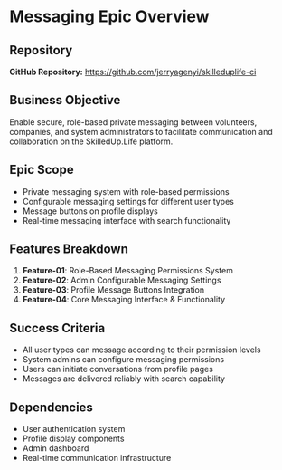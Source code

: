 # Messaging Epic Overview

## Repository
**GitHub Repository:** https://github.com/jerryagenyi/skilleduplife-ci

## Business Objective
Enable secure, role-based private messaging between volunteers, companies, and system administrators to facilitate communication and collaboration on the SkilledUp.Life platform.

## Epic Scope
- Private messaging system with role-based permissions
- Configurable messaging settings for different user types
- Message buttons on profile displays
- Real-time messaging interface with search functionality

## Features Breakdown
1. **Feature-01**: Role-Based Messaging Permissions System
2. **Feature-02**: Admin Configurable Messaging Settings
3. **Feature-03**: Profile Message Buttons Integration
4. **Feature-04**: Core Messaging Interface & Functionality

## Success Criteria
- All user types can message according to their permission levels
- System admins can configure messaging permissions
- Users can initiate conversations from profile pages
- Messages are delivered reliably with search capability

## Dependencies
- User authentication system
- Profile display components
- Admin dashboard
- Real-time communication infrastructure
